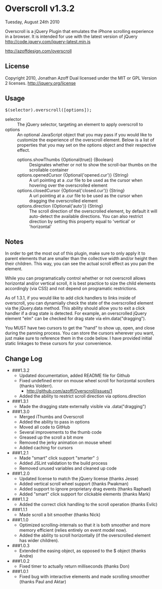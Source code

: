 Overscroll v1.3.2
=================
Tuesday, August 24th 2010

Overscroll is a jQuery Plugin that emulates the iPhone scrolling experience in a browser. It is intended for use with the latest version of jQuery http://code.jquery.com/jquery-latest.min.js

http://azoffdesign.com/overscroll
 
License
-------
Copyright 2010, Jonathan Azoff
Dual licensed under the MIT or GPL Version 2 licenses.
http://jquery.org/license

Usage
-----
<pre>$(selector).overscroll([options]);</pre>
<dl>
    <dt>selector</dt>
    <dd>The jQuery selector, targeting an element to apply overscroll to</dd>
    <dt>options</dt>
    <dd>
        An optional JavaScript object that you may pass if you would like to customize the experience of the overscroll element. Below is a list of properties that you may set on the options object and their respective effect.
        <p><p>
            <dl>
                <dt>options.showThumbs {Optional(true)} {Boolean}</dt>
                <dd>Designates whether or not to show the scroll-bar thumbs on the scrollable container</dd>
                <dt>options.openedCursor {Optional('opened.cur')} {String}</dt>
                <dd>A url pointing at a .cur file to be used as the cursor when hovering over the overscrolled element</dd>
                <dt>options.closedCursor {Optional('closed.cur')} {String}</dt>
                <dd>A url pointing at a .cur file to be used as the cursor when dragging the overscrolled element</dd>
                <dt>options.direction {Optional('auto')} {String}</dt>
                <dd>The scroll direction of the overscrolled element, by default it will auto-detect the available directions. You can also restrict direction by setting this property equal to 'vertical' or 'horizontal'</dd>
            </dl>
        </p></p>
    <dd>
</dl>

Notes
-----
In order to get the most out of this plugin, make sure to only apply it to parent elements that are smaller than the collective width and/or height then their children. This way, you can see the actual scroll effect as you pan the element.

While you can programatically control whether or not overscroll allows horizontal and/or vertical scroll, it is best practice to size the child elements accordingly (via CSS) and not depend on programatic restrictions.

As of 1.3.1, if you would like to add click handlers to links inside of overscroll, you can dynamially check the state of the overscrolled element via the jQuery.data method. This ability should allow you to exit a click handler if a drag state is detected. For example, an overscrolled jQuery element "elm" can be checked for drag state via elm.data("dragging").

You MUST have two cursors to get the "hand" to show up, open, and close during the panning process. You can store the cursors wherever you want, just make sure to reference them in the code below. I have provided initial static linkages to these cursors for your convenience.        

Change Log
----------

 * ###1.3.2
   - Updated documentation, added README file for Github
   - Fixed undefined error on mouse wheel scroll for horizontal scrollers (thanks Volderr).
      + http://github.com/azoff/Overscroll/issues/1
   - Added the ability to restrict scroll direction via options.direction
 * ###1.3.1
   - Made the dragging state externally visible via .data("dragging")
 * ###1.3.0
   - Merged iThumbs and Overscroll
   - Added the ability to pass in options
   - Moved all code to GitHub
   - Several improvements to the thumb code
   - Greased up the scroll a bit more
   - Removed the jerky animation on mouse wheel
   - Added caching for cursors
 * ###1.2.1
   - Made "smart" click support "smarter" :)
   - Added JSLint validation to the build process
   - Removed unused variables and cleaned up code
 * ###1.2.0
   - Updated license to match the jQuery license (thanks Jesse)
   - Added vertical scroll wheel support (thanks Pwakman)
   - Added support to ignore proprietary drag events (thanks Raphael)
   - Added "smart" click support for clickable elements (thanks Mark)
 * ###1.1.2
   - Added the correct click handling to the scroll operation (thanks Evilc)
 * ###1.1.1
   - Made scroll a bit smoother (thanks Nick)
 * ###1.1.0
   - Optimized scrolling-internals so that it is both smoother and more memory efficient (relies entirely on event model now). 
   - Added the ability to scroll horizontally (if the overscrolled element has wider children).
 * ###1.0.3
   - Extended the easing object, as opposed to the $ object (thanks Andre)
 * ###1.0.2
   - Fixed timer to actually return milliseconds (thanks Don)
 * ###1.0.1
   - Fixed bug with interactive elements and made scrolling smoother (thanks Paul and Aktar)